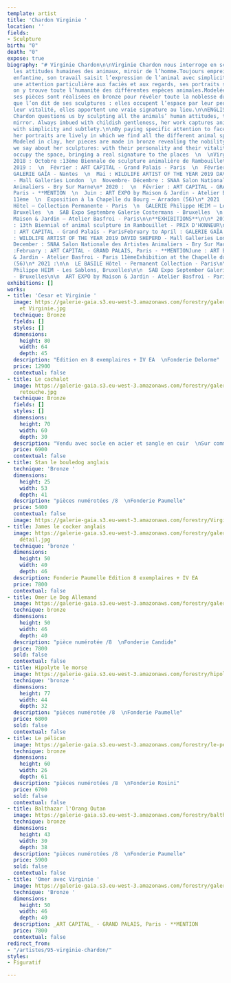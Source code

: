 ```yaml
---
template: artist
title: 'Chardon Virginie '
location: ''
fields:
- Sculpture
birth: "0"
death: "0"
expose: true
biography: "# Virginie Chardon\n\nVirginie Chardon nous interroge en sculptant toutes
  les attitudes humaines des animaux, miroir de l’homme.Toujours empreint d’une douceur
  enfantine, son travail saisit l’expression de l’animal avec simplicité et subtilité.\n\nPortant
  une attention particulière aux faciès et aux regards, ses portraits sont vivants,
  on y trouve toute l’humanité des différentes espèces animales.Modelées en terre,
  ses pièces sont réalisées en bronze pour révéler toute la noblesse du sujet.\n\nCe
  que l’on dit de ses sculptures : elles occupent l’espace par leur personnalité et
  leur vitalité, elles apportent une vraie signature au lieu.\n\nENGLISH VERSION \n\nVirginie
  Chardon questions us by sculpting all the animals’ human attitudes, the human being’s
  mirror. Always imbued with childish gentleness, her work captures animal’s expression
  with simplicity and subtlety.\n\nBy paying specific attention to faces and looks,
  her portraits are lively in which we find all the different animal species’ humanity.
  Modeled in clay, her pieces are made in bronze revealing the nobility of the model.\n\nWhat
  we say about her sculptures: with their personality and their vitality they strongly
  occupy the space, bringing a real signature to the places  \n  \nVirginie Chardon\n\n**EXPOSITIONS**\n\n*
  2018 : Octobre :13ème Biennale de sculpture animalière de Rambouillet – PRIX D’HONNEUR\n*
  2019 :  \n  Février : ART CAPITAL - Grand Palais - Paris  \n  Février à Avril :
  GALERIE GAÎA - Nantes  \n  Mai : WILDLIFE ARTIST OF THE YEAR 2019 DAVID SHEPERD
  - Mall Galleries London  \n  Novembre- Décembre : SNAA Salon Nationale des Artistes
  Animaliers - Bry Sur Marne\n* 2020 :  \n  Février : ART CAPITAL - GRAND PALAIS,
  Paris - **MENTION  \n  Juin : ART EXPO by Maison & Jardin - Atelier Basfroi - Paris
  11ème  \n  Exposition à la Chapelle du Bourg – Arradon (56)\n* 2021 :\n\n  LE BASILE
  Hôtel – Collection Permanente - Paris  \n  GALERIE Philippe HEIM – Les Sablons,
  Bruxelles  \n  SAB Expo Septembre Galerie Costermans - Bruxelles  \n  ART EXPO by
  Maison & Jardin – Atelier Basfroi - Paris\n\n**EXHIBITIONS**\n\n* 2018 : October
  : 13th Biennial of animal sculpture in Rambouillet - PRIX D'HONNEUR\n* 2019 :February
  : ART CAPITAL - Grand Palais - ParisFebruary to April : GALERIE GAÎA - NantesMay
  : WILDLIFE ARTIST OF THE YEAR 2019 DAVID SHEPERD - Mall Galleries LondonNovember-
  December : SNAA Salon Nationale des Artistes Animaliers - Bry Sur Marne\n* 2020
  :February : ART CAPITAL - GRAND PALAIS, Paris - **MENTIONJune : ART EXPO by Maison
  & Jardin - Atelier Basfroi - Paris 11èmeExhibition at the Chapelle du Bourg - Arradon
  (56)\n* 2021 :\n\n  LE BASILE Hôtel - Permanent Collection - Paris\n\n  GALERIE
  Philippe HEIM - Les Sablons, Bruxelles\n\n  SAB Expo September Galerie Costermans
  - Bruxelles\n\n  ART EXPO by Maison & Jardin - Atelier Basfroi - Paris"
exhibitions: []
works:
- title: 'Cesar et Virginie '
  image: https://galerie-gaia.s3.eu-west-3.amazonaws.com/forestry/galerie-gaia-virginie-chardon-Gorille
    et Virginie.jpg
  technique: Bronze
  fields: []
  styles: []
  dimensions:
    height: 80
    width: 64
    depth: 45
  description: "Edition en 8 exemplaires + IV EA  \nFonderie Delorme"
  price: 12900
  contextual: false
- title: Le cachalot
  image: https://galerie-gaia.s3.eu-west-3.amazonaws.com/forestry/galerie-gaia-virginie-chardon-IMG_9741.jpg
    retouche.jpg
  technique: Bronze
  fields: []
  styles: []
  dimensions:
    height: 70
    width: 60
    depth: 30
  description: "Vendu avec socle en acier et sangle en cuir  \nSur commande"
  price: 6900
  contextual: false
- title: Stan le bouledog anglais
  technique: 'Bronze '
  dimensions:
    height: 25
    width: 53
    depth: 41
  description: "pièces numérotées /8  \nFonderie Paumelle"
  price: 5400
  contextual: false
  image: https://galerie-gaia.s3.eu-west-3.amazonaws.com/forestry/VirginieChardon-sculptureBronze-paris-STAN-442A2910.jpg
- title: James le cocker anglais
  image: https://galerie-gaia.s3.eu-west-3.amazonaws.com/forestry/galerie-gaia-virginie-chardon-STAN
    détail.jpg
  technique: 'bronze '
  dimensions:
    height: 50
    width: 40
    depth: 46
  description: Fonderie Paumelle Edition 8 exemplaires + IV EA
  price: 7800
  contextual: false
- title: Omer Le Dog Allemand
  image: https://galerie-gaia.s3.eu-west-3.amazonaws.com/forestry/galerie-gaia-virginie-chardon-Omer.jpg
  technique: bronze
  dimensions:
    height: 50
    width: 46
    depth: 40
  description: "pièce numérotée /8  \nFonderie Candide"
  price: 7800
  sold: false
  contextual: false
- title: Hipolyte le morse
  image: https://galerie-gaia.s3.eu-west-3.amazonaws.com/forestry/hipolyte-le-morse.jpg
  technique: 'bronze '
  dimensions:
    height: 77
    width: 44
    depth: 32
  description: "pièces numérotée /8  \nFonderie Paumelle"
  price: 6800
  sold: false
  contextual: false
- title: Le pélican
  image: https://galerie-gaia.s3.eu-west-3.amazonaws.com/forestry/le-pelican.jpg
  technique: bronze
  dimensions:
    height: 60
    width: 26
    depth: 61
  description: "pièces numérotées /8  \nFonderie Rosini"
  price: 6700
  sold: false
  contextual: false
- title: Balthazar l'Orang Outan
  image: https://galerie-gaia.s3.eu-west-3.amazonaws.com/forestry/balthazar.jpg
  technique: bronze
  dimensions:
    height: 43
    width: 30
    depth: 38
  description: "pièces numérotées /8  \nFonderie Paumelle"
  price: 5900
  sold: false
  contextual: false
- title: 'Omer avec Virginie '
  image: https://galerie-gaia.s3.eu-west-3.amazonaws.com/forestry/galerie-gaia-virginie-chardon-portrait.jpg
  technique: 'Bronze '
  dimensions:
    height: 50
    width: 46
    depth: 40
  description: _ART CAPITAL_ - GRAND PALAIS, Paris - **MENTION
  price: 7800
  contextual: false
redirect_from:
- "/artistes/95-virginie-chardon/"
styles:
- Figuratif

---
```

